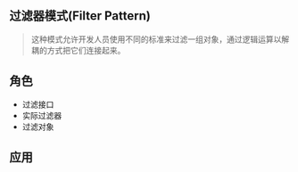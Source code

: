 ## 过滤器模式(Filter Pattern)
> 这种模式允许开发人员使用不同的标准来过滤一组对象，通过逻辑运算以解耦的方式把它们连接起来。

## 角色

* 过滤接口 
* 实际过滤器
* 过滤对象

## 应用